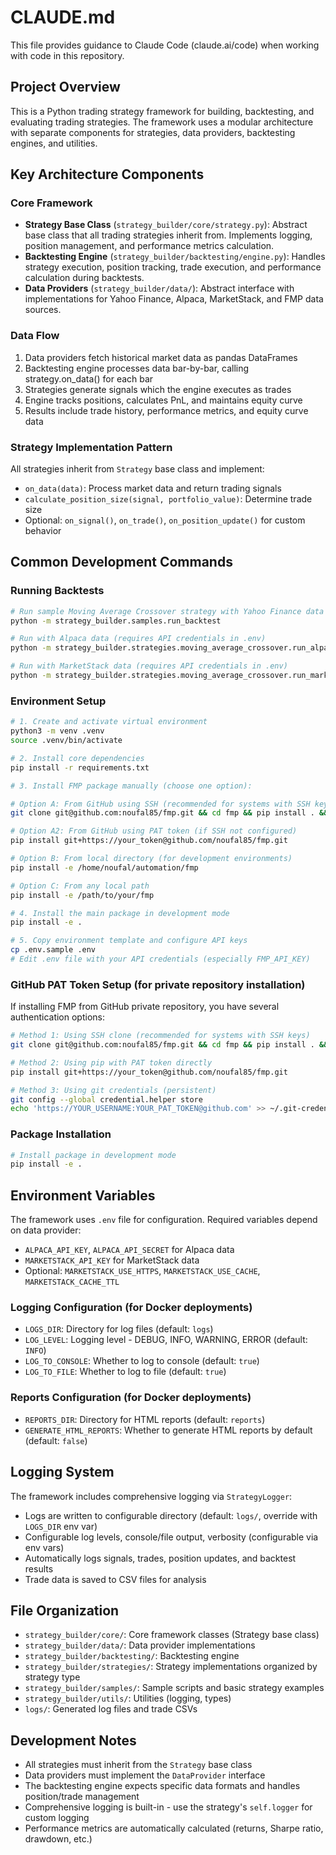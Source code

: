 # CLAUDE.md

This file provides guidance to Claude Code (claude.ai/code) when working with code in this repository.

## Project Overview

This is a Python trading strategy framework for building, backtesting, and evaluating trading strategies. The framework uses a modular architecture with separate components for strategies, data providers, backtesting engines, and utilities.

## Key Architecture Components

### Core Framework
- **Strategy Base Class** (`strategy_builder/core/strategy.py`): Abstract base class that all trading strategies inherit from. Implements logging, position management, and performance metrics calculation.
- **Backtesting Engine** (`strategy_builder/backtesting/engine.py`): Handles strategy execution, position tracking, trade execution, and performance calculation during backtests.
- **Data Providers** (`strategy_builder/data/`): Abstract interface with implementations for Yahoo Finance, Alpaca, MarketStack, and FMP data sources.

### Data Flow
1. Data providers fetch historical market data as pandas DataFrames
2. Backtesting engine processes data bar-by-bar, calling strategy.on_data() for each bar
3. Strategies generate signals which the engine executes as trades
4. Engine tracks positions, calculates PnL, and maintains equity curve
5. Results include trade history, performance metrics, and equity curve data

### Strategy Implementation Pattern
All strategies inherit from `Strategy` base class and implement:
- `on_data(data)`: Process market data and return trading signals
- `calculate_position_size(signal, portfolio_value)`: Determine trade size
- Optional: `on_signal()`, `on_trade()`, `on_position_update()` for custom behavior

## Common Development Commands

### Running Backtests
```bash
# Run sample Moving Average Crossover strategy with Yahoo Finance data
python -m strategy_builder.samples.run_backtest

# Run with Alpaca data (requires API credentials in .env)
python -m strategy_builder.strategies.moving_average_crossover.run_alpaca_backtest

# Run with MarketStack data (requires API credentials in .env)
python -m strategy_builder.strategies.moving_average_crossover.run_marketstack_backtest
```

### Environment Setup
```bash
# 1. Create and activate virtual environment
python3 -m venv .venv
source .venv/bin/activate

# 2. Install core dependencies
pip install -r requirements.txt

# 3. Install FMP package manually (choose one option):

# Option A: From GitHub using SSH (recommended for systems with SSH keys)
git clone git@github.com:noufal85/fmp.git && cd fmp && pip install . && cd .. && rm -rf fmp

# Option A2: From GitHub using PAT token (if SSH not configured)
pip install git+https://your_token@github.com/noufal85/fmp.git

# Option B: From local directory (for development environments)
pip install -e /home/noufal/automation/fmp

# Option C: From any local path
pip install -e /path/to/your/fmp

# 4. Install the main package in development mode
pip install -e .

# 5. Copy environment template and configure API keys
cp .env.sample .env
# Edit .env file with your API credentials (especially FMP_API_KEY)
```

### GitHub PAT Token Setup (for private repository installation)
If installing FMP from GitHub private repository, you have several authentication options:
```bash
# Method 1: Using SSH clone (recommended for systems with SSH keys)
git clone git@github.com:noufal85/fmp.git && cd fmp && pip install . && cd .. && rm -rf fmp

# Method 2: Using pip with PAT token directly
pip install git+https://your_token@github.com/noufal85/fmp.git

# Method 3: Using git credentials (persistent)
git config --global credential.helper store
echo 'https://YOUR_USERNAME:YOUR_PAT_TOKEN@github.com' >> ~/.git-credentials
```

### Package Installation
```bash
# Install package in development mode
pip install -e .
```

## Environment Variables
The framework uses `.env` file for configuration. Required variables depend on data provider:
- `ALPACA_API_KEY`, `ALPACA_API_SECRET` for Alpaca data
- `MARKETSTACK_API_KEY` for MarketStack data  
- Optional: `MARKETSTACK_USE_HTTPS`, `MARKETSTACK_USE_CACHE`, `MARKETSTACK_CACHE_TTL`

### Logging Configuration (for Docker deployments)
- `LOGS_DIR`: Directory for log files (default: `logs`)
- `LOG_LEVEL`: Logging level - DEBUG, INFO, WARNING, ERROR (default: `INFO`)
- `LOG_TO_CONSOLE`: Whether to log to console (default: `true`)
- `LOG_TO_FILE`: Whether to log to file (default: `true`)

### Reports Configuration (for Docker deployments)
- `REPORTS_DIR`: Directory for HTML reports (default: `reports`)
- `GENERATE_HTML_REPORTS`: Whether to generate HTML reports by default (default: `false`)

## Logging System
The framework includes comprehensive logging via `StrategyLogger`:
- Logs are written to configurable directory (default: `logs/`, override with `LOGS_DIR` env var)
- Configurable log levels, console/file output, verbosity (configurable via env vars)
- Automatically logs signals, trades, position updates, and backtest results
- Trade data is saved to CSV files for analysis

## File Organization
- `strategy_builder/core/`: Core framework classes (Strategy base class)
- `strategy_builder/data/`: Data provider implementations
- `strategy_builder/backtesting/`: Backtesting engine
- `strategy_builder/strategies/`: Strategy implementations organized by strategy type
- `strategy_builder/samples/`: Sample scripts and basic strategy examples
- `strategy_builder/utils/`: Utilities (logging, types)
- `logs/`: Generated log files and trade CSVs

## Development Notes
- All strategies must inherit from the `Strategy` base class
- Data providers must implement the `DataProvider` interface
- The backtesting engine expects specific data formats and handles position/trade management
- Comprehensive logging is built-in - use the strategy's `self.logger` for custom logging
- Performance metrics are automatically calculated (returns, Sharpe ratio, drawdown, etc.)
